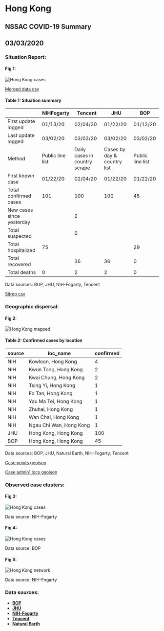 # Hong Kong
## NSSAC COVID-19 Summary
## 03/03/2020



### Situation Report:
#### Fig 1:
![Hong Kong cases](../merged_histories/Hong_Kong_merged_histories.png)

[Merged data csv](https://github.com/SchlittDataSci/SchlittDataSci.github.io/blob/master/data/tables/Hong_Kong_merged_daily.csv)

#### Table 1: Situation summary


|                           | NIHFogarty       | Tencent                       | JHU                         | BOP              |
|---------------------------|------------------|-------------------------------|-----------------------------|------------------|
| First update logged       | 01/13/20         | 02/04/20                      | 01/22/20                    | 01/12/20         |
| Last update logged        | 03/02/20         | 03/03/20                      | 03/02/20                    | 03/02/20         |
| Method                    | Public line list | Daily cases in country scrape | Cases by day & country list | Public line list |
| First known case          | 01/22/20         | 02/04/20                      | 01/22/20                    | 01/22/20         |
| Total confirmed cases     | 101              | 100                           | 100                         | 45               |
| New cases since yesterday |                  | 2                             |                             |                  |
| Total suspected           |                  | 0                             |                             |                  |
| Total hospitalized        | 75               |                               |                             | 29               |
| Total recovered           |                  | 36                            | 36                          | 0                |
| Total deaths              | 0                | 2                             | 2                           | 0                |

Data sources: BOP, JHU, NIH-Fogarty, Tencent


[Sitrep csv](https://github.com/SchlittDataSci/SchlittDataSci.github.io/blob/master/data/tables/Hong_Kong_sitrep.csv)

### Geographic dispersal:
#### Fig 2:
![Hong Kong mapped](../case_locs/Hong_Kong_case_locs.png)

#### Table 2: Confirmed cases by location


| source   | loc_name                |   confirmed |
|----------|-------------------------|-------------|
| NIH      | Kowloon, Hong Kong      |           4 |
| NIH      | Kwun Tong, Hong Kong    |           2 |
| NIH      | Kwai Chung, Hong Kong   |           2 |
| NIH      | Tsing Yi, Hong Kong     |           1 |
| NIH      | Fo Tan, Hong Kong       |           1 |
| NIH      | Yau Ma Tei, Hong Kong   |           1 |
| NIH      | Zhuhai, Hong Kong       |           1 |
| NIH      | Wan Chai, Hong Kong     |           1 |
| NIH      | Ngau Chi Wan, Hong Kong |           1 |
| JHU      | Hong Kong, Hong Kong    |         100 |
| BOP      | Hong Kong, Hong Kong    |          45 |

Data sources: BOP, JHU, Natural Earth, NIH-Fogarty, Tencent


[Case points geojson](https://github.com/SchlittDataSci/SchlittDataSci.github.io/blob/master/data/shapes/Hong_Kong_case_locs.geojson)

[Case admin1 locs geojson](https://github.com/SchlittDataSci/SchlittDataSci.github.io/blob/master/data/shapes/Hong_Kong_admin1_locs.geojson)

### Observed case clusters:
#### Fig 3:
![Hong Kong cases](../cluster_analysis/Hong_Kong_imported_cases_NIHFogarty.png)



Data source: NIH-Fogarty


#### Fig 4:
![Hong Kong cases](../cluster_analysis/Hong_Kong_imported_cases_BOP.png)



Data source: BOP


#### Fig 5:
![Hong Kong network](../autochthonous_networks/Hong_Kong_network.png)



Data source: NIH-Fogarty


### Data sources:
* **[BOP](https://github.com/beoutbreakprepared/nCoV2019)**
* **[JHU](https://github.com/CSSEGISandData/COVID-19)** 
* **[NIH-Fogarty](https://docs.google.com/spreadsheets/d/1jS24DjSPVWa4iuxuD4OAXrE3QeI8c9BC1hSlqr-NMiU/edit#gid=1187587451)** 
* **[Tencent](https://news.qq.com/zt2020/page/feiyan.htm)**
* **[Natural Earth](https://www.naturalearthdata.com/forums/forum/natural-earth-map-data/cultural-vectors/admin-1-states-provinces-and-their-boundaries/)**

<!-- Global site tag (gtag.js) - Google Analytics -->
<script async src="https://www.googletagmanager.com/gtag/js?id=UA-158816269-1"></script>
<script>
  window.dataLayer = window.dataLayer || [];
  function gtag(){dataLayer.push(arguments);}
  gtag('js', new Date());

  gtag('config', 'UA-158816269-1');
</script>